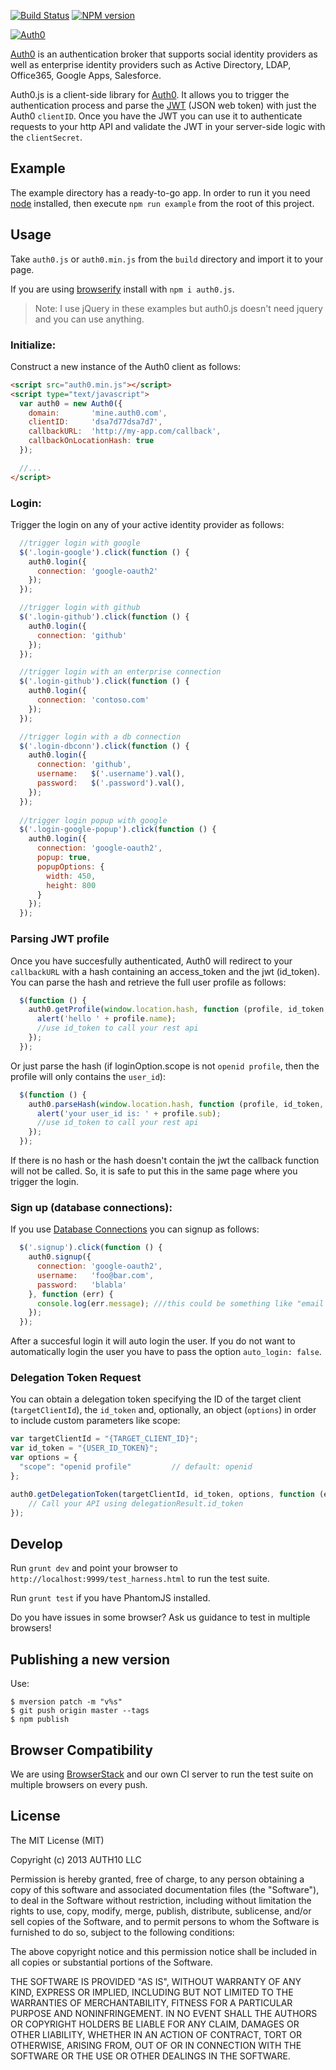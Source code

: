 [![Build Status](https://auth0-tc-hub.herokuapp.com/bt21/status.png)](https://auth0-tc-hub.herokuapp.com/bt21)
[![NPM version](https://badge.fury.io/js/auth0-js.png)](http://badge.fury.io/js/auth0-js)

[![Auth0](http://blog.auth0.com.s3.amazonaws.com/logo-290x200-letters.png)](http://auth0.com)

[Auth0](http://auth0.com) is an authentication broker that supports social identity providers as well as enterprise identity providers such as Active Directory, LDAP, Office365, Google Apps, Salesforce.

Auth0.js is a client-side library for [Auth0](http://auth0.com). It allows you to trigger the authentication process and parse the [JWT](http://openid.net/specs/draft-jones-json-web-token-07.html) (JSON web token) with just the Auth0 `clientID`. Once you have the JWT you can use it to authenticate requests to your http API and validate the JWT in your server-side logic with the `clientSecret`.

## Example

The example directory has a ready-to-go app. In order to run it you need [node](http://nodejs.org/) installed, then execute `npm run example` from the root of this project.

## Usage

Take `auth0.js` or `auth0.min.js` from the `build` directory and import it to your page.

If you are using [browserify](http://browserify.org/) install with `npm i auth0.js`.

> Note: I use jQuery in these examples but auth0.js doesn't need jquery and you can use anything.

### Initialize:

Construct a new instance of the Auth0 client as follows:

~~~html
<script src="auth0.min.js"></script>
<script type="text/javascript">
  var auth0 = new Auth0({
    domain:       'mine.auth0.com',
    clientID:     'dsa7d77dsa7d7',
    callbackURL:  'http://my-app.com/callback',
    callbackOnLocationHash: true
  });

  //...
</script>
~~~

### Login:

Trigger the login on any of your active identity provider as follows:

~~~js
  //trigger login with google
  $('.login-google').click(function () {
    auth0.login({
      connection: 'google-oauth2'
    });
  });

  //trigger login with github
  $('.login-github').click(function () {
    auth0.login({
      connection: 'github'
    });
  });

  //trigger login with an enterprise connection
  $('.login-github').click(function () {
    auth0.login({
      connection: 'contoso.com'
    });
  });

  //trigger login with a db connection
  $('.login-dbconn').click(function () {
    auth0.login({
      connection: 'github',
      username:   $('.username').val(),
      password:   $('.password').val(),
    });
  });
  
  //trigger login popup with google
  $('.login-google-popup').click(function () {
    auth0.login({
      connection: 'google-oauth2',
      popup: true,
      popupOptions: {
        width: 450,
        height: 800
      }
    });
  });
~~~

### Parsing JWT profile

Once you have succesfully authenticated, Auth0 will redirect to your `callbackURL` with a hash containing an access_token and the jwt (id_token). You can parse the hash and retrieve the full user profile as follows:

~~~js
  $(function () {
    auth0.getProfile(window.location.hash, function (profile, id_token, access_token, state) {
      alert('hello ' + profile.name);
      //use id_token to call your rest api
    });
  });
~~~

Or just parse the hash (if loginOption.scope is not `openid profile`, then the profile will only contains the `user_id`):

~~~js
  $(function () {
    auth0.parseHash(window.location.hash, function (profile, id_token, access_token, state) {
      alert('your user_id is: ' + profile.sub);
      //use id_token to call your rest api
    });
  });
~~~

If there is no hash or the hash doesn't contain the jwt the callback function will not be called. So, it is safe to put this in the same page where you trigger the login.

### Sign up (database connections):

If you use [Database Connections](https://docs.auth0.com/mysql-connection-tutorial) you can signup as follows:

~~~js
  $('.signup').click(function () {
    auth0.signup({
      connection: 'google-oauth2',
      username:   'foo@bar.com',
      password:   'blabla'
    }, function (err) {
      console.log(err.message); ///this could be something like "email is required"
    });
  });
~~~

After a succesful login it will auto login the user. If you do not want to automatically login the user you have to pass the option `auto_login: false`.

### Delegation Token Request

You can obtain a delegation token specifying the ID of the target client (`targetClientId`), the `id_token` and, optionally, an object (`options`) in order to include custom parameters like scope:

~~~js
var targetClientId = "{TARGET_CLIENT_ID}";
var id_token = "{USER_ID_TOKEN}";
var options = {
  "scope": "openid profile"		    // default: openid
};

auth0.getDelegationToken(targetClientId, id_token, options, function (err, delegationResult) {
	// Call your API using delegationResult.id_token
});
~~~

## Develop

Run `grunt dev` and point your browser to `http://localhost:9999/test_harness.html` to run the test suite.

Run `grunt test` if you have PhantomJS installed.

Do you have issues in some browser? Ask us guidance to test in multiple browsers!

## Publishing a new version

Use:

```
$ mversion patch -m "v%s"
$ git push origin master --tags
$ npm publish
```

## Browser Compatibility

We are using [BrowserStack](http://browserstack.com) and our own CI server to run the test suite on multiple browsers on every push.

## License

The MIT License (MIT)

Copyright (c) 2013 AUTH10 LLC

Permission is hereby granted, free of charge, to any person obtaining a copy
of this software and associated documentation files (the "Software"), to deal
in the Software without restriction, including without limitation the rights
to use, copy, modify, merge, publish, distribute, sublicense, and/or sell
copies of the Software, and to permit persons to whom the Software is
furnished to do so, subject to the following conditions:

The above copyright notice and this permission notice shall be included in
all copies or substantial portions of the Software.

THE SOFTWARE IS PROVIDED "AS IS", WITHOUT WARRANTY OF ANY KIND, EXPRESS OR
IMPLIED, INCLUDING BUT NOT LIMITED TO THE WARRANTIES OF MERCHANTABILITY,
FITNESS FOR A PARTICULAR PURPOSE AND NONINFRINGEMENT. IN NO EVENT SHALL THE
AUTHORS OR COPYRIGHT HOLDERS BE LIABLE FOR ANY CLAIM, DAMAGES OR OTHER
LIABILITY, WHETHER IN AN ACTION OF CONTRACT, TORT OR OTHERWISE, ARISING FROM,
OUT OF OR IN CONNECTION WITH THE SOFTWARE OR THE USE OR OTHER DEALINGS IN
THE SOFTWARE.
